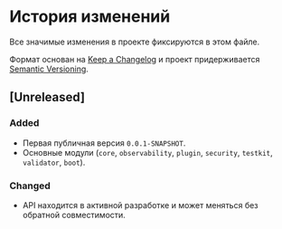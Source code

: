 # История изменений

Все значимые изменения в проекте фиксируются в этом файле.

Формат основан на [Keep a Changelog](https://keepachangelog.com/ru/1.1.0/) и проект придерживается [Semantic Versioning](https://semver.org/spec/v2.0.0.html).

## [Unreleased]
### Added
- Первая публичная версия `0.0.1-SNAPSHOT`.
- Основные модули (`core`, `observability`, `plugin`, `security`, `testkit`, `validator`, `boot`).

### Changed
- API находится в активной разработке и может меняться без обратной совместимости.
